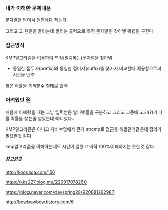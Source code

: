 ### 내가 이해한 문제내용

문자열을 받아서 원판에다 적는다 

그리고 그 원판을 돌리는데 돌리는 출력으로 특정 문자열을 찾아낼 확률을 구한다



### 접근방식

KMP알고리즘을 이용하여 특정(일치하는)문자열을 찾아냄

- 동일한 접두사(prefix)와 동일한 접미사(suffix)를 찾아서 비교할때 이용함으로써 시간을 단축

찾은 확률을 기약분수 형태로 출력



### 어려웠던 점

처음에 이해했을 때는 그냥 입력받은 알파벳들을 구분하고 그리고 그중에 고기(?)가 나올 확률을 찾는줄 알았는데 아니었다...

KMP알고리즘은 아니고 자바수업에서 뭔가 strcmp로 접근을 해봤던거같은데 정리가 필요한것 같다.

kmp알고리즘을 이해하는데도 시간이 걸렸고 아직 100%이해하지는 못한것 같다. 



##### 참고한곳

http://koosaga.com/156

https://kks227.blog.me/220917078260

https://blog.naver.com/devspring28/220881292987

http://bowbowbow.tistory.com/6
